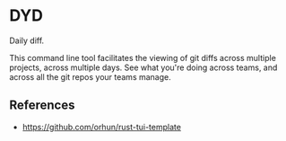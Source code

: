 # DYD

Daily diff.

This command line tool facilitates the viewing of git diffs across multiple projects, across
multiple days. See what you're doing across teams, and across all the git repos your teams
manage.


## References

- https://github.com/orhun/rust-tui-template

